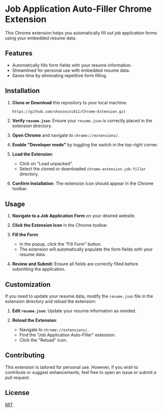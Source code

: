 # Job Application Auto-Filler Chrome Extension

This Chrome extension helps you automatically fill out job application forms using your embedded resume data.

## Features

- Automatically fills form fields with your resume information.
- Streamlined for personal use with embedded resume data.
- Saves time by eliminating repetitive form filling.

## Installation

1. **Clone or Download** this repository to your local machine.

    ```bash
    https://github.com/shosseini811/Chrome-Extension.git
    ```

2. **Verify `resume.json`**: Ensure your `resume.json` is correctly placed in the extension directory.

3. **Open Chrome** and navigate to `chrome://extensions/`.

4. **Enable "Developer mode"** by toggling the switch in the top-right corner.

5. **Load the Extension**:

    - Click on "Load unpacked".
    - Select the cloned or downloaded `chrome-extension-job-filler` directory.

6. **Confirm Installation**: The extension icon should appear in the Chrome toolbar.

## Usage

1. **Navigate to a Job Application Form** on your desired website.

2. **Click the Extension Icon** in the Chrome toolbar.

3. **Fill the Form**:

    - In the popup, click the "Fill Form" button.
    - The extension will automatically populate the form fields with your resume data.

4. **Review and Submit**: Ensure all fields are correctly filled before submitting the application.

## Customization

If you need to update your resume data, modify the `resume.json` file in the extension directory and reload the extension:

1. **Edit `resume.json`**: Update your resume information as needed.

2. **Reload the Extension**:

    - Navigate to `chrome://extensions/`.
    - Find the "Job Application Auto-Filler" extension.
    - Click the "Reload" icon.

## Contributing

This extension is tailored for personal use. However, if you wish to contribute or suggest enhancements, feel free to open an issue or submit a pull request.

## License

[MIT](LICENSE)